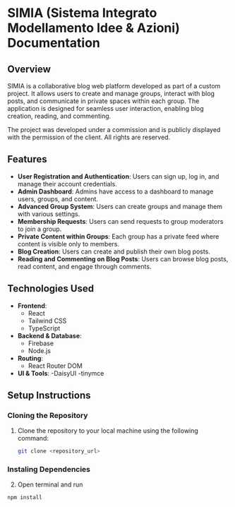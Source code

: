 # SIMIA (Sistema Integrato Modellamento Idee & Azioni) Documentation

## Overview
SIMIA is a collaborative blog web platform developed as part of a custom project. It allows users to create and manage groups, interact with blog posts, and communicate in private spaces within each group. The application is designed for seamless user interaction, enabling blog creation, reading, and commenting.

The project was developed under a commission and is publicly displayed with the permission of the client. All rights are reserved.

## Features
- **User Registration and Authentication**: Users can sign up, log in, and manage their account credentials.
- **Admin Dashboard**: Admins have access to a dashboard to manage users, groups, and content.
- **Advanced Group System**: Users can create groups and manage them with various settings.
- **Membership Requests**: Users can send requests to group moderators to join a group.
- **Private Content within Groups**: Each group has a private feed where content is visible only to members.
- **Blog Creation**: Users can create and publish their own blog posts.
- **Reading and Commenting on Blog Posts**: Users can browse blog posts, read content, and engage through comments.
  
## Technologies Used
- **Frontend**: 
  - React
  - Tailwind CSS
  - TypeScript
- **Backend & Database**: 
  - Firebase
  - Node.js
- **Routing**: 
  - React Router DOM
- **UI & Tools**:
  -DaisyUI
  -tinymce

## Setup Instructions

### Cloning the Repository
1. Clone the repository to your local machine using the following command:
   ```bash
   git clone <repository_url>
### Instaling Dependencies
2. Open terminal and run
  ```bash
  npm install


